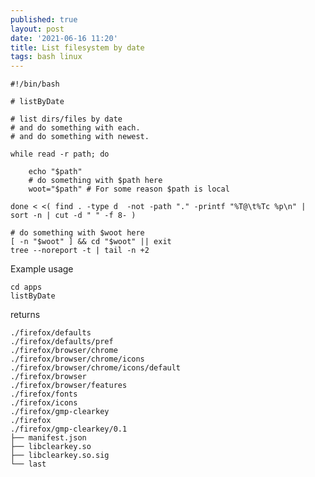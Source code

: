 ```yaml
---
published: true
layout: post
date: '2021-06-16 11:20'
title: List filesystem by date
tags: bash linux 
---
```

    #!/bin/bash

    # listByDate

    # list dirs/files by date
    # and do something with each.
    # and do something with newest.

    while read -r path; do

        echo "$path" 
        # do something with $path here
        woot="$path" # For some reason $path is local
        
    done < <( find . -type d  -not -path "." -printf "%T@\t%Tc %p\n" | sort -n | cut -d " " -f 8- )

    # do something with $woot here
    [ -n "$woot" ] && cd "$woot" || exit
    tree --noreport -t | tail -n +2

Example usage

    cd apps
    listByDate

returns

    ./firefox/defaults
    ./firefox/defaults/pref
    ./firefox/browser/chrome
    ./firefox/browser/chrome/icons
    ./firefox/browser/chrome/icons/default
    ./firefox/browser
    ./firefox/browser/features
    ./firefox/fonts
    ./firefox/icons
    ./firefox/gmp-clearkey
    ./firefox
    ./firefox/gmp-clearkey/0.1
    ├── manifest.json
    ├── libclearkey.so
    ├── libclearkey.so.sig
    └── last
